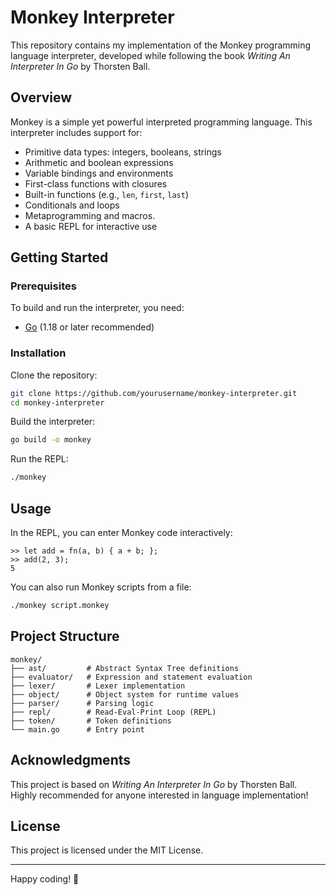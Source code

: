 # Monkey Interpreter

This repository contains my implementation of the Monkey programming language interpreter, developed while following the book _Writing An Interpreter In Go_ by Thorsten Ball.

## Overview

Monkey is a simple yet powerful interpreted programming language. This interpreter includes support for:

- Primitive data types: integers, booleans, strings
- Arithmetic and boolean expressions
- Variable bindings and environments
- First-class functions with closures
- Built-in functions (e.g., `len`, `first`, `last`)
- Conditionals and loops
- Metaprogramming and macros.
- A basic REPL for interactive use

## Getting Started

### Prerequisites

To build and run the interpreter, you need:

- [Go](https://golang.org/dl/) (1.18 or later recommended)

### Installation

Clone the repository:

```sh
git clone https://github.com/yourusername/monkey-interpreter.git
cd monkey-interpreter
```

Build the interpreter:

```sh
go build -o monkey
```

Run the REPL:

```sh
./monkey
```

## Usage

In the REPL, you can enter Monkey code interactively:

```monkey
>> let add = fn(a, b) { a + b; };
>> add(2, 3);
5
```

You can also run Monkey scripts from a file:

```sh
./monkey script.monkey
```

## Project Structure

```
monkey/
├── ast/         # Abstract Syntax Tree definitions
├── evaluator/   # Expression and statement evaluation
├── lexer/       # Lexer implementation
├── object/      # Object system for runtime values
├── parser/      # Parsing logic
├── repl/        # Read-Eval-Print Loop (REPL)
├── token/       # Token definitions
└── main.go      # Entry point
```

## Acknowledgments

This project is based on _Writing An Interpreter In Go_ by Thorsten Ball. Highly recommended for anyone interested in language implementation!

## License

This project is licensed under the MIT License.

---

Happy coding! 🚀
